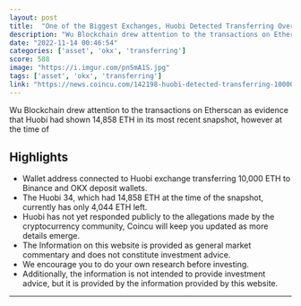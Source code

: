 ```yaml
---
layout: post
title:  "One of the Biggest Exchanges, Huobi Detected Transferring Over 10,000 ETH After Releasing Its Asset Snapshot"
description: "Wu Blockchain drew attention to the transactions on Etherscan as evidence that Huobi had shown 14,858 ETH in its most recent snapshot, however at the time of"
date: "2022-11-14 00:46:54"
categories: ['asset', 'okx', 'transferring']
score: 588
image: "https://i.imgur.com/pnSmA1S.jpg"
tags: ['asset', 'okx', 'transferring']
link: "https://news.coincu.com/142198-huobi-detected-transferring-10000-eth/"
---
```


Wu Blockchain drew attention to the transactions on Etherscan as evidence that Huobi had shown 14,858 ETH in its most recent snapshot, however at the time of

## Highlights

- Wallet address connected to Huobi exchange transferring 10,000 ETH to Binance and OKX deposit wallets.
- The Huobi 34, which had 14,858 ETH at the time of the snapshot, currently has only 4,044 ETH left.
- Huobi has not yet responded publicly to the allegations made by the cryptocurrency community, Coincu will keep you updated as more details emerge.
- The Information on this website is provided as general market commentary and does not constitute investment advice.
- We encourage you to do your own research before investing.
- Additionally, the information is not intended to provide investment advice, but it is provided by the information provided by this website.

---
